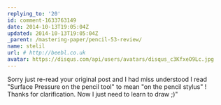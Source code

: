 ```yaml
---
replying_to: '20'
id: comment-1633763149
date: 2014-10-13T19:05:04Z
updated: 2014-10-13T19:05:04Z
_parent: /mastering-paper/pencil-53-review/
name: stelil
url: # http://beebl.co.uk
avatar: https://disqus.com/api/users/avatars/disqus_c3KfxeO9Lc.jpg
---
```


Sorry just re-read your original post and I had miss understood I read "Surface
Pressure on the pencil tool" to mean "on the pencil stylus" ! Thanks for
clarification. Now I just need to learn to draw ;)"
